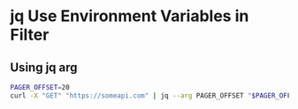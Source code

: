 jq Use Environment Variables in Filter
===

Using jq arg
---

```bash
PAGER_OFFSET=20
curl -X "GET" "https://someapi.com" | jq --arg PAGER_OFFSET "$PAGER_OFFSET" '.items += [{"uid": "spotify:pager", "title": "spotify:next", "arg": "spotify:pager:20", "subtitle":("results from next page, current offset: "+ $PAGER_OFFSET)}]'
```
